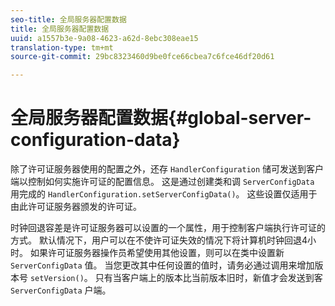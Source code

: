 ```yaml
---
seo-title: 全局服务器配置数据
title: 全局服务器配置数据
uuid: a1557b3e-9a08-4623-a62d-8ebc308eae15
translation-type: tm+mt
source-git-commit: 29bc8323460d9be0fce66cbea7c6fce46df20d61

---
```



# 全局服务器配置数据{#global-server-configuration-data}

除了许可证服务器使用的配置之外，还存 `HandlerConfiguration` 储可发送到客户端以控制如何实施许可证的配置信息。 这是通过创建类和调 `ServerConfigData` 用完成的 `HandlerConfiguration.setServerConfigData()`。 这些设置仅适用于由此许可证服务器颁发的许可证。

时钟回退容差是许可证服务器可以设置的一个属性，用于控制客户端执行许可证的方式。 默认情况下，用户可以在不使许可证失效的情况下将计算机时钟回退4小时。 如果许可证服务器操作员希望使用其他设置，则可以在类中设置新 `ServerConfigData` 值。 当您更改其中任何设置的值时，请务必通过调用来增加版本号 `setVersion()`。 只有当客户端上的版本比当前版本旧时，新值才会发送到客 `ServerConfigData` 户端。
